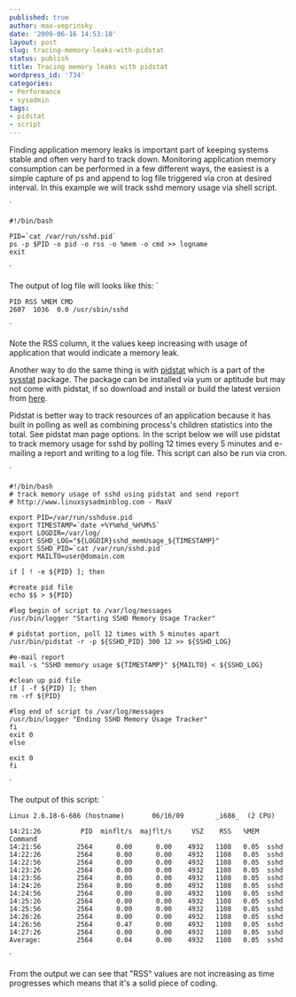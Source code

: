 ```yaml
---
published: true
author: max-veprinsky
date: '2009-06-16 14:53:10'
layout: post
slug: tracing-memory-leaks-with-pidstat
status: publish
title: Tracing memory leaks with pidstat
wordpress_id: '734'
categories:
- Performance
- sysadmin
tags:
- pidstat
- script
---
```


Finding application memory leaks is important part of keeping systems stable and often very hard to track down. Monitoring application memory consumption can be performed in a few different ways, the easiest is a simple capture of ps and append to log file triggered via cron at desired interval. In this example we will track sshd memory usage via shell script.

`
    
    
    #!/bin/bash
    
    PID=`cat /var/run/sshd.pid`
    ps -p $PID -o pid -o rss -o %mem -o cmd >> logname
    exit
    

`

The output of log file will looks like this:
`
    
    
    PID RSS %MEM CMD
    2607  1036  0.0 /usr/sbin/sshd

`

Note the RSS column, it the values keep increasing with usage of application that would indicate a memory leak.

Another way to do the same thing is with [pidstat](http://pagesperso-orange.fr/sebastien.godard/man_pidstat.html) which is a part of the [sysstat](http://pagesperso-orange.fr/sebastien.godard/) package. The package can be installed via yum or aptitude but may not come with pidstat, if so download and install or build the latest version from [here](http://pagesperso-orange.fr/sebastien.godard/download.html).

Pidstat is better way to track resources of an application because it has built in polling as well as combining process's children statistics into the total. See pidstat man page options. In the script below we will use pidstat to  track memory usage for sshd by polling 12 times every 5 minutes and e-mailing a report and writing to a log file. This script can also be run via cron.

`
    
    #!/bin/bash
    # track memory usage of sshd using pidstat and send report
    # http://www.linuxsysadminblog.com - MaxV
    
    export PID=/var/run/sshduse.pid
    export TIMESTAMP=`date +%Y%m%d_%H%M%S`
    export LOGDIR=/var/log/
    export SSHD_LOG="${LOGDIR}sshd_memUsage_${TIMESTAMP}"
    export SSHD_PID=`cat /var/run/sshd.pid`
    export MAILTO=user@domain.com
    
    if [ ! -e ${PID} ]; then
    
    #create pid file
    echo $$ > ${PID}
    
    #log begin of script to /var/log/messages
    /usr/bin/logger "Starting SSHD Memory Usage Tracker"
    
    # pidstat portion, poll 12 times with 5 minutes apart
    /usr/bin/pidstat -r -p ${SSHD_PID} 300 12 >> ${SSHD_LOG}
    
    #e-mail report
    mail -s "SSHD memory usage ${TIMESTAMP}" ${MAILTO} < ${SSHD_LOG}
    
    #clean up pid file
    if [ -f ${PID} ]; then
    rm -rf ${PID}
    
    #log end of script to /var/log/messages
    /usr/bin/logger "Ending SSHD Memory Usage Tracker"
    fi
    exit 0
    else
    
    exit 0
    fi

`

The output of this script:
`
    
    
    Linux 2.6.18-6-686 (hostname)       06/16/09        _i686_  (2 CPU)
    
    14:21:26          PID  minflt/s  majflt/s     VSZ    RSS   %MEM  Command
    14:21:56         2564      0.00      0.00    4932   1108   0.05  sshd
    14:22:26         2564      0.00      0.00    4932   1108   0.05  sshd
    14:22:56         2564      0.00      0.00    4932   1108   0.05  sshd
    14:23:26         2564      0.00      0.00    4932   1108   0.05  sshd
    14:23:56         2564      0.00      0.00    4932   1108   0.05  sshd
    14:24:26         2564      0.00      0.00    4932   1108   0.05  sshd
    14:24:56         2564      0.00      0.00    4932   1108   0.05  sshd
    14:25:26         2564      0.00      0.00    4932   1108   0.05  sshd
    14:25:56         2564      0.00      0.00    4932   1108   0.05  sshd
    14:26:26         2564      0.00      0.00    4932   1108   0.05  sshd
    14:26:56         2564      0.47      0.00    4932   1108   0.05  sshd
    14:27:26         2564      0.00      0.00    4932   1108   0.05  sshd
    Average:         2564      0.04      0.00    4932   1108   0.05  sshd

`

From the output we can see that "RSS" values are not increasing as time progresses which means that it's a solid piece of coding.

